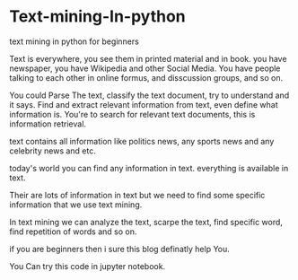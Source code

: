 # Text-mining-In-python
text mining in python for beginners

Text is everywhere, you see them in printed material and in book. you have newspaper, you have Wikipedia and other Social Media. You have people talking to each other in online formus, and disscussion groups, and so on.

You could Parse The text, classify the text document, try to understand and it says. Find and extract relevant information from text, even define what information is. You're to search for relevant text documents, this is information retrieval.

text contains all  information like politics news, any sports news and any celebrity news and etc.

today's world you can find any information in text. everything is available in text.

Their are lots of information in text but we need to find some specific information that we use text mining.

In text mining we can analyze the text, scarpe the text, find specific word, find repetition of words and so on.

if you are beginners then i sure this blog definatly help You.

You Can try this code in jupyter notebook.
